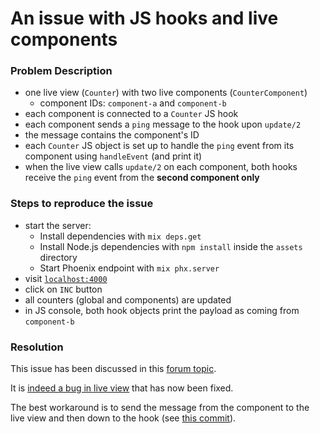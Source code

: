 # An issue with JS hooks and live components

### Problem Description

- one live view (`Counter`) with two live components (`CounterComponent`)
  - component IDs: `component-a` and `component-b`
- each component is connected to a `Counter` JS hook
- each component sends a `ping` message to the hook upon `update/2`
- the message contains the component's ID
- each `Counter` JS object is set up to handle the `ping` event from its component using `handleEvent` (and print it)
- when the live view calls `update/2` on each component, both hooks receive the `ping` event from the **second component only**

### Steps to reproduce the issue

- start the server:
  * Install dependencies with `mix deps.get`
  * Install Node.js dependencies with `npm install` inside the `assets` directory
  * Start Phoenix endpoint with `mix phx.server`
- visit [`localhost:4000`](http://localhost:4000)
- click on `INC` button
- all counters (global and components) are updated
- in JS console, both hook objects print the payload as coming from `component-b`

### Resolution

This issue has been discussed in this [forum
topic](https://elixirforum.com/t/js-hooks-do-not-receive-the-expected-events-from-their-corresponding-live-components/37562).

It is [indeed a bug in live
view](https://elixirforum.com/t/js-hooks-do-not-receive-the-expected-events-from-their-corresponding-live-components/37562/5?u=kkentzo)
that has now been fixed.

The best workaround is to send the message from the component to the
live view and then down to the hook (see [this
commit](https://github.com/kkentzo/live-component-push-event-issue/compare/workaround-send-message-through-liveview)).
